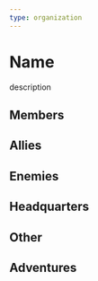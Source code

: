 ```yaml
---
type: organization
---
```

# Name

description

## Members


## Allies


## Enemies


## Headquarters


## Other


## Adventures

